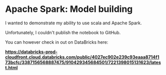 # Apache Spark: Model building

I wanted to demonstrate my ability to use scala and Apache Spark.

Unfortunately, I couldn't publish the notebook to GitHub.

You can however check in out on DataBricks here:

**https://databricks-prod-cloudfront.cloud.databricks.com/public/4027ec902e239c93eaaa8714f173bcfc/3387156568887475/910429345684501/7221398015131623/latest.html**
